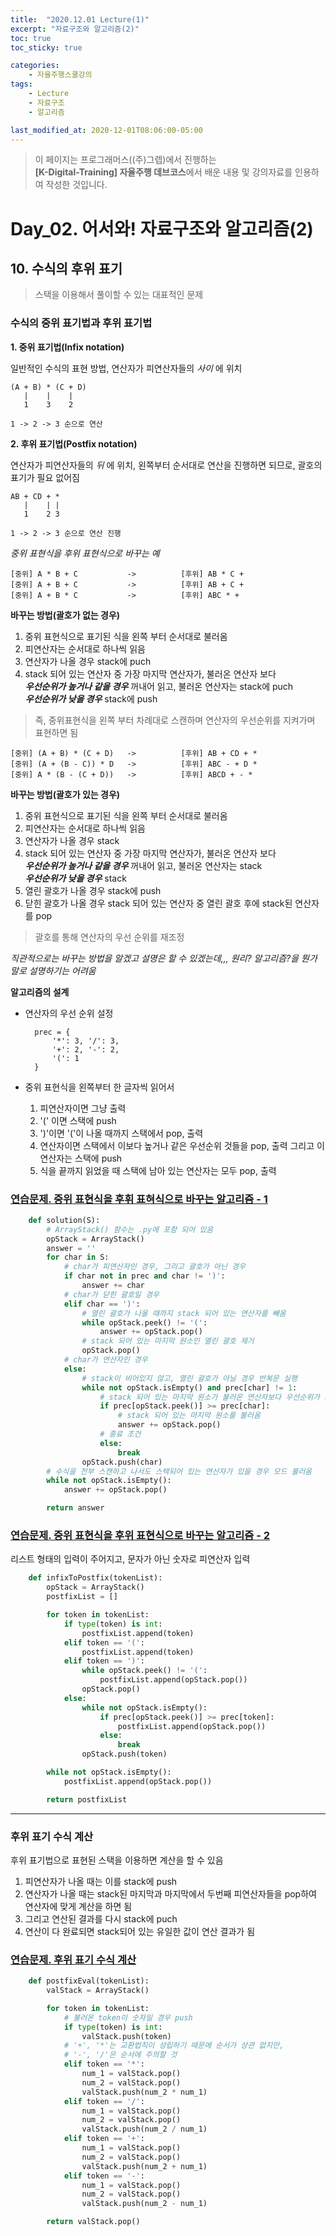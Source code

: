 ```yaml
---
title:  "2020.12.01 Lecture(1)"
excerpt: "자료구조와 알고리즘(2)"
toc: true
toc_sticky: true

categories:
    - 자율주행스쿨강의
tags:
    - Lecture
    - 자료구조
    - 알고리즘

last_modified_at: 2020-12-01T08:06:00-05:00
---
```


>이 페이지는 프로그래머스((주)그렙)에서 진행하는\
**[K-Digital-Training] 자율주행 데브코스**에서 배운 내용 및 강의자료를 인용하여 작성한 것입니다.

# Day_02. 어서와! 자료구조와 알고리즘(2)

## **10. 수식의 후위 표기**
>스택을 이용해서 풀이할 수 있는 대표적인 문제

### **수식의 중위 표기법과 후위 표기법**
**1. 중위 표기법(Infix notation)**

일반적인 수식의 표현 방법, 연산자가 피연산자들의 *사이* 에 위치

    (A + B) * (C + D)
       |    |    |   
       1    3    2

    1 -> 2 -> 3 순으로 연산   

**2. 후위 표기법(Postfix notation)**

연산자가 피연산자들의 *뒤* 에 위치,
왼쪽부터 순서대로 연산을 진행하면 되므로, 괄호의 표기가 필요 없어짐

    AB + CD + *
       |    | |
       1    2 3

    1 -> 2 -> 3 순으로 연산 진행

*중위 표현식을 후위 표현식으로 바꾸는 예*

    [중위] A * B + C           ->          [후위] AB * C +
    [중위] A + B + C           ->          [후위] AB + C +
    [중위] A + B * C           ->          [후위] ABC * +

**바꾸는 방법(괄호가 없는 경우)**
1. 중위 표현식으로 표기된 식을 왼쪽 부터 순서대로 불러옴
2. 피연산자는 순서대로 하나씩 읽음
3. 연산자가 나올 경우 stack에 puch
4. stack 되어 있는 연산자 중 가장 마지막 연산자가, 불러온 연산자 보다\
    ***우선순위가 높거나 같을 경우*** 꺼내어 읽고, 불러온 연산자는 stack에 puch\
    ***우선순위가 낮을 경우*** stack에 push
>즉, 중위표현식을 왼쪽 부터 차례대로 스캔하며 연산자의 우선순위를 지켜가며 표현하면 됨

    [중위] (A + B) * (C + D)   ->          [후위] AB + CD + *
    [중위] (A + (B - C)) * D   ->          [후위] ABC - + D *
    [중위] A * (B - (C + D))   ->          [후위] ABCD + - *

**바꾸는 방법(괄호가 있는 경우)**
1. 중위 표현식으로 표기된 식을 왼쪽 부터 순서대로 불러옴
2. 피연산자는 순서대로 하나씩 읽음
3. 연산자가 나올 경우 stack
4. stack 되어 있는 연산자 중 가장 마지막 연산자가, 불러온 연산자 보다\
    ***우선순위가 높거나 같을 경우*** 꺼내어 읽고, 불러온 연산자는 stack\
    ***우선순위가 낮을 경우*** stack
5. 열린 괄호가 나올 경우 stack에 push
6. 닫힌 괄호가 나올 경우 stack 되어 있는 연산자 중 열린 괄호 후에 stack된 연산자를 pop
>괄호를 통해 연산자의 우선 순위를 재조정

*직관적으로는 바꾸는 방법을 알겠고 설명은 할 수 있겠는데,,, 원리? 알고리즘?을 뭔가 말로 설명하기는 어려움*

**알고리즘의 설계**

* 연산자의 우선 순위 설정

        prec = {
            '*': 3, '/': 3,
            '+': 2, '-': 2,
            '(': 1
        }
* 중위 표현식을 왼쪽부터 한 글자씩 읽어서
    1. 피연산자이면 그냥 출력
    2. '(' 이면 스택에 push
    3. ')'이면 '('이 나올 때까지 스택에서 pop, 출력
    4. 연산자이면 스택에서 이보다 높거나 같은 우선순위 것들을 pop, 출력 그리고 이 연산자는 스택에 push
    5. 식을 끝까지 읽었을 때 스택에 남아 있는 연산자는 모두 pop, 출력

### [연습문제. 중위 표현식을 후휘 표혀식으로 바꾸는 알고리즘 - 1](https://github.com/churry75/K-Digital_Programmers/blob/main/Week_01_Data-Structure%2BAlgorithms/2020_12_01_-_Day_02/2020_12_01_-_prac_12.py)

```python
    def solution(S):
        # ArrayStack() 함수는 .py에 포함 되어 있음
        opStack = ArrayStack()
        answer = ''
        for char in S:
            # char가 피연산자인 경우, 그리고 괄호가 아닌 경우
            if char not in prec and char != ')':
                answer += char
            # char가 닫힌 괄호일 경우
            elif char == ')':
                # 열린 괄호가 나올 때까지 stack 되어 있는 연산자를 빼옴
                while opStack.peek() != '(':
                    answer += opStack.pop()
                # stack 되어 있는 마지막 원소인 열린 괄호 제거
                opStack.pop()
            # char가 연산자인 경우
            else:
                # stack이 비어있지 않고, 열린 괄호가 아닐 경우 반복문 실행
                while not opStack.isEmpty() and prec[char] != 1:
                    # stack 되어 있는 마지막 원소가 불러온 연산자보다 우선순위가 크거나 같을 경우
                    if prec[opStack.peek()] >= prec[char]:
                        # stack 되어 있는 마지막 원소를 불러옴
                        answer += opStack.pop()
                    # 종료 조건
                    else:
                        break
                opStack.push(char)
        # 수식을 전부 스캔하고 나서도 스택되어 있는 연산자가 있을 경우 모드 불러옴
        while not opStack.isEmpty():
            answer += opStack.pop()

        return answer
```
### [연습문제. 중위 표현식을 후위 표현식으로 바꾸는 알고리즘 - 2](https://github.com/churry75/K-Digital_Programmers/blob/main/Week_01_Data-Structure%2BAlgorithms/2020_12_01_-_Day_02/2020_12_01_-_prac_13.py)

리스트 형태의 입력이 주어지고, 문자가 아닌 숫자로 피연산자 입력

```python
    def infixToPostfix(tokenList):
        opStack = ArrayStack()
        postfixList = []

        for token in tokenList:
            if type(token) is int:
                postfixList.append(token)
            elif token == '(':
                postfixList.append(token)
            elif token == ')':
                while opStack.peek() != '(':
                    postfixList.append(opStack.pop())
                opStack.pop()
            else:
                while not opStack.isEmpty():
                    if prec[opStack.peek()] >= prec[token]:
                        postfixList.append(opStack.pop())
                    else:
                        break
                opStack.push(token)

        while not opStack.isEmpty():
            postfixList.append(opStack.pop())

        return postfixList
```
-------

### **후위 표기 수식 계산**

후위 표기법으로 표현된 스택을 이용하면 계산을 할 수 있음

1. 피연산자가 나올 때는 이를 stack에 push
2. 연산자가 나올 때는 stack된 마지막과 마지막에서 두번째 피연산자들을 pop하여 연산자에 맞게 계산을 하면 됨
3. 그리고 연산된 결과를 다시 stack에 puch
4. 연산이 다 완료되면 stack되어 있는 유일한 값이 연산 결과가 됨

### [연습문제. 후위 표기 수식 계산](https://github.com/churry75/K-Digital_Programmers/blob/main/Week_01_Data-Structure%2BAlgorithms/2020_12_01_-_Day_02/2020_12_01_-_prac_14.py)

```python
    def postfixEval(tokenList):
        valStack = ArrayStack()

        for token in tokenList:
            # 불러온 token이 숫자일 경우 push
            if type(token) is int:
                valStack.push(token)
            # '+', '*'는 교환법칙이 성립하기 때문에 순서가 상관 없지만,
            # '-', '/'은 순서에 주의할 것
            elif token == '*':
                num_1 = valStack.pop()
                num_2 = valStack.pop()
                valStack.push(num_2 * num_1)
            elif token == '/':
                num_1 = valStack.pop()
                num_2 = valStack.pop()
                valStack.push(num_2 / num_1)
            elif token == '+':
                num_1 = valStack.pop()
                num_2 = valStack.pop()
                valStack.push(num_2 + num_1)
            elif token == '-':
                num_1 = valStack.pop()
                num_2 = valStack.pop()
                valStack.push(num_2 - num_1)

        return valStack.pop()
```